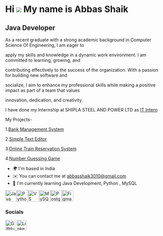 Hi ![](https://user-images.githubusercontent.com/18350557/176309783-0785949b-9127-417c-8b55-ab5a4333674e.gif) My name is Abbas Shaik
====================================================================================================================================

Java Developer
--------------

As a recent graduate with a strong academic background in Computer Science Of Engineering, I am eager to

apply my skills and knowledge in a dynamic work environment. I am committed to learning, growing, and

contributing effectively to the success of the organization. With a passion for building new software and

socialize, I aim to enhance my professional skills while making a positive impact as part of a team that values

innovation, dedication, and creativity.

I have done my Internship at SHIPLA STEEL AND POWER LTD as [IT Intern](https://www.linkedin.com/posts/abbas-shaik-74b6b2303_internship-certificate-activity-7360726437538029568-LWrj?utm_source=share&utm_medium=member_desktop&rcm=ACoAAE2GBKsB2xxA0-afaMHRb7ynyF6lqSP5LXQ)

My Projects-

1.[Bank Management System](http://github.com/ABBAS-SHAIK-3010/Bank-management-System)

2.[Simple Text Editor](https://github.com/ABBAS-SHAIK-3010/Simple_Text_Editor)

3.[Online Train Reservation System](https://github.com/ABBAS-SHAIK-3010/OIBSIP_JAVA_1-Online-Train-Reservation-System)

4.[Number Guessing Game](https://github.com/ABBAS-SHAIK-3010/OIBSIP_JAVA_2-Number-Guessing-Game)

* 🌍  I'm based in India
* ✉️  You can contact me at [abbasshaik3010@gmail.com](mailto:abbasshaik3010@gmail.com)
* 🧠  I'm currently learning Java Development, Python , MySQL

<p align="left">
<a href="https://www.oracle.com/java/" target="_blank" rel="noreferrer"><img src="https://raw.githubusercontent.com/danielcranney/readme-generator/main/public/icons/skills/java-colored.svg" alt="Java" title="Java" width="36" height="36" /></a><a href="https://www.python.org/" target="_blank" rel="noreferrer"><img src="https://raw.githubusercontent.com/danielcranney/readme-generator/main/public/icons/skills/python-colored.svg" alt="Python" title="Python" width="36" height="36" /></a><a href="https://code.visualstudio.com/" target="_blank" rel="noreferrer"><img src="https://raw.githubusercontent.com/danielcranney/readme-generator/main/public/icons/skills/visualstudiocode-colored.svg" alt="VS Code" title="VS Code" width="36" height="36" /></a><a href="https://www.mysql.com/" target="_blank" rel="noreferrer"><img src="https://raw.githubusercontent.com/danielcranney/readme-generator/main/public/icons/skills/mysql-colored.svg" alt="MySQL" title="MySQL" width="36" height="36" /></a><a href="https://www.postgresql.org/" target="_blank" rel="noreferrer"><img src="https://raw.githubusercontent.com/danielcranney/readme-generator/main/public/icons/skills/postgresql-colored.svg" alt="PostgreSQL" title="PostgreSQL" width="36" height="36" /></a><a href="https://www.figma.com/" target="_blank" rel="noreferrer"><img src="https://raw.githubusercontent.com/danielcranney/readme-generator/main/public/icons/skills/figma-colored.svg" alt="Figma" title="Figma" width="36" height="36" /></a>
</p>

### Socials

<p align="left"> <a href="https://www.github.com/ABBAS-SHAIK-3010" target="_blank" rel="noreferrer"> <picture> <source media="(prefers-color-scheme: dark)" srcset="https://raw.githubusercontent.com/danielcranney/readme-generator/main/public/icons/socials/github-dark.svg" /> <source media="(prefers-color-scheme: light)" srcset="https://raw.githubusercontent.com/danielcranney/readme-generator/main/public/icons/socials/github.svg" /> <img src="https://raw.githubusercontent.com/danielcranney/readme-generator/main/public/icons/socials/github.svg" width="32" height="32" alt="GitHub" title="GitHub" /> </picture> </a> <a href="https://www.linkedin.com/in/abbas-shaik-74b6b2303" target="_blank" rel="noreferrer"> <picture> <source media="(prefers-color-scheme: dark)" srcset="https://raw.githubusercontent.com/danielcranney/readme-generator/main/public/icons/socials/linkedin-dark.svg" /> <source media="(prefers-color-scheme: light)" srcset="https://raw.githubusercontent.com/danielcranney/readme-generator/main/public/icons/socials/linkedin.svg" /> <img src="https://raw.githubusercontent.com/danielcranney/readme-generator/main/public/icons/socials/linkedin.svg" width="32" height="32" alt="LinkedIn" title="LinkedIn" /> </picture> </a></p>
